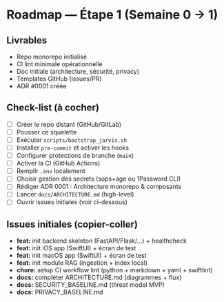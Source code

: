 # Roadmap — Étape 1 (Semaine 0 → 1)

## Livrables
- Repo monorepo initialisé
- CI lint minimale opérationnelle
- Doc initiale (architecture, sécurité, privacy)
- Templates GitHub (issues/PR)
- ADR #0001 créée

## Check-list (à cocher)
- [ ] Créer le repo distant (GitHub/GitLab)
- [ ] Pousser ce squelette
- [ ] Exécuter `scripts/bootstrap_jarvis.sh`
- [ ] Installer `pre-commit` et activer les hooks
- [ ] Configurer protections de branche (`main`)
- [ ] Activer la CI (GitHub Actions)
- [ ] Remplir `.env` localement
- [ ] Choisir gestion des secrets (sops+age ou 1Password CLI)
- [ ] Rédiger ADR 0001 : Architecture monorepo & composants
- [ ] Lancer `docs/ARCHITECTURE.md` (high-level)
- [ ] Ouvrir issues initiales (voir ci-dessous)

## Issues initiales (copier-coller)
- **feat:** init backend skeleton (FastAPI/Flask/…) + healthcheck
- **feat:** init iOS app (SwiftUI) + écran de test
- **feat:** init macOS app (SwiftUI) + écran de test
- **feat:** init module RAG (ingestion + index local)
- **chore:** setup CI workflow lint (python + markdown + yaml + swiftlint)
- **docs:** compléter ARCHITECTURE.md (diagrammes + flux)
- **docs:** SECURITY_BASELINE.md (threat model MVP)
- **docs:** PRIVACY_BASELINE.md
